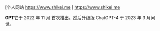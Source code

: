 [个人网站 https://www.shikei.me ] https://www.shikei.me

**GPT**它于 2022 年 11 月 首次推出。然后升级版 ChatGPT-4 于 2023 年 3 月问世。
